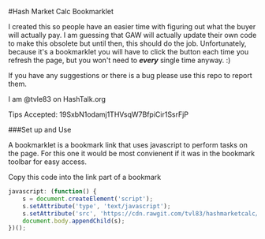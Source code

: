 #Hash Market Calc Bookmarklet

I created this so people have an easier time with figuring out what the buyer will actually pay. I am guessing that GAW will actually update their own code to make this obsolete but until then, this should do the job. Unfortunately, because it's a bookmarklet you will have to click the button each time you refresh the page, but you won't need to __*every*__ single time anyway. :) 
 
If you have any suggestions or there is a bug please use this repo to report them.

I am @tvle83 on HashTalk.org

Tips Accepted: 19SxbN1odamj1THVsqW7BfpiCir1SsrFjP

###Set up and Use

A bookmarklet is a bookmark link that uses javascript to perform tasks on the page. For this one it would be most convienent if it was in the bookmark toolbar for easy access.

Copy this code into the link part of a bookmark
```js
javascript: (function() {
    s = document.createElement('script');
    s.setAttribute('type', 'text/javascript');
    s.setAttribute('src', 'https://cdn.rawgit.com/tvl83/hashmarketcalc/v1.0/hashmarketcalc.js');
    document.body.appendChild(s);
})();
```